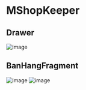 # MShopKeeper
## Drawer
![image](https://user-images.githubusercontent.com/58598679/155946545-d8fdea7e-8f8f-4992-92ec-af6c0006725f.png)
## BanHangFragment
![image](https://user-images.githubusercontent.com/58598679/155946650-057914c9-b864-4f6a-97f1-602ff8c58f3c.png)
![image](https://user-images.githubusercontent.com/58598679/155947107-6055b925-cd6f-48c5-901f-30bd871faa61.png)

